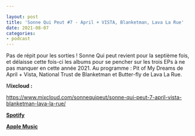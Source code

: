 ```yaml
---

layout: post
title: 'Sonne Qui Peut #7 - April + VISTA, Blanketman, Lava La Rue'
date: 2021-08-07
categories:
- podcast
---
```


Pas de répit pour les sorties ! Sonne Qui peut revient pour la septième fois, et délaisse cette fois-ci les albums pour se pencher sur les trois EPs à ne pas manquer en cette année 2021. Au programme : Pit of My Dreams de April + Vista, National Trust de Blanketman et Butter-fly de Lava La Rue.

M**ixcloud :**

https://www.mixcloud.com/sonnequipeut/sonne-qui-peut-7-april-vista-blanketman-lava-la-rue/

[**Spotify**](https://open.spotify.com/episode/5KQP0ckqBsJdJvw4N1MXlr?si=nhHF4EC3SWG3owGt252PbA)

**[Apple Music](https://podcasts.apple.com/us/podcast/sonne-qui-peut-7-april-vista-blanketman-lava-la-rue/id1580383358?i=1000531472759)**
